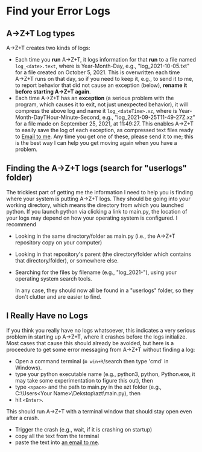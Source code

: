 # Find your Error Logs 

## A→Z+T Log types
A→Z+T creates two kinds of logs:
- Each time you **run** A→Z+T, it logs information for that **run** to a file named `log_<date>.text`, where <date> is Year-Month-Day, e.g., "log_2021-10-05.txt" for a file created on October 5, 2021.
  This is overwritten each time A→Z+T runs on that day, so if you need to keep it, e.g., to send it to me, to report behavior that did not cause an exception (below), **rename it before starting A→Z+T again**.
- Each time A→Z+T has an **exception** (a serious problem with the program, which causes it to exit, not just unexpected behavior), it will compress the above log and name it `log_<dateTime>.xz`, where <dateTime> is Year-Month-DayTHour-Minute-Second, e.g., "log_2021-09-25T11-49-27Z.xz" for a file made on September 25, 2021, at 11:49:27. This enables A→Z+T to easily save the log of each exception, as compressed text files ready to [Email to me](BUGS.md). Any time you get one of these, please send it to me; this is the best way I can help you get moving again when you have a problem.

## Finding the A→Z+T logs (search for "userlogs" folder)
The trickiest part of getting me the information I need to help you is finding where your system is putting A→Z+T logs.
They should be going into your working directory, which means the directory from which you launched python.
If you launch python via clicking a link to main.py, the location of your logs may depend on how your operating system is configured. I recommend

- Looking in the same directory/folder as main.py (i.e., the A→Z+T repository copy on your computer)
- Looking in that repository's parent (the directory/folder which contains that directory/folder), or somewhere else.
- Searching for the files by filename (e.g., "log_2021-"), using your operating system search tools.

  In any case, they should now all be found in a "userlogs" folder, so they don't clutter and are easier to find.

## I Really Have no Logs
If you think you really have no logs whatsoever, this indicates a very serious problem in starting up A→Z+T, where it crashes before the logs initialize. Most cases that cause this should already be avoided, but here is a proceedure to get some error messaging from A→Z+T without finding a log:
  
- Open a command terminal (`⊞ win+R`/search then type 'cmd' in Windows).
- type your python executable name (e.g., python3, python, Python.exe, it may take some experimentation to figure this out), then
- type `<space>` and the path to main.py in the azt folder (e.g., C:\Users\<Your Name>\Dekstop\azt\main.py), then
- hit `<Enter>`.
  
This should run A→Z+T  with a terminal window that should stay open even after a crash.
- Trigger the crash (e.g., wait, if it is crashing on startup)
- copy all the text from the terminal 
- paste the text into [an email to me](BUGS.md).

